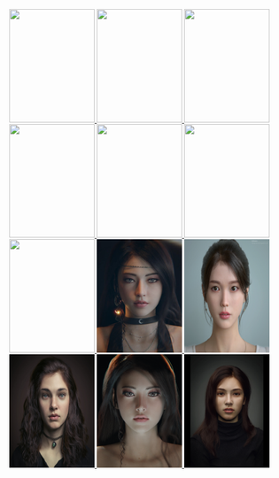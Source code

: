 <a href="#">
  <img width="154" height="205" src="/mDrivEngine/split_mirror/static/beauty/640.jpg" >
</a>

<a href="#">
  <img width="154" height="205" src="/mDrivEngine/split_mirror/static/beauty/alvin-shih.jpg" >
</a>


<a href="#">
  <img width="154" height="205" src="/mDrivEngine/split_mirror/static/beauty/evdio.jpeg" >
</a>


<a href="#">
  <img width="154" height="205" src="/mDrivEngine/split_mirror/static/beauty/jung_won_park_beauty.jpeg" >
</a>

<a href="#">
  <img width="154" height="205" src="/mDrivEngine/split_mirror/static/beauty/luoqisheng_beauty.jpg" >
</a>

<a href="#">
  <img width="154" height="205" src="/mDrivEngine/split_mirror/static/beauty/seokunjang_beauty.jpeg" >
</a>

<a href="#">
  <img width="154" height="205" src="/mDrivEngine/split_mirror/static/beauty/takahikomori_beauty.jpg" >
</a>

<a href="#">
  <img width="154" height="205" src="/mDrivEngine/split_mirror/static/beauty/girl1.jpeg" >
</a>


<a href="#">
  <img width="154" height="205" src="/mDrivEngine/split_mirror/static/beauty/iu-aiyu.jpeg" >
</a>

<a href="#">
  <img width="154" height="205" src="/mDrivEngine/split_mirror/static/beauty/ae25iNBHDx.jpg" >
</a>

<a href="#">
  <img width="154" height="205" src="/mDrivEngine/split_mirror/static/beauty/luna-at-night.jpg" >
</a>


<a href="#">
  <img width="154" height="205" src="/mDrivEngine/split_mirror/static/beauty/CPnWWH43cJ.jpg" >
</a>








